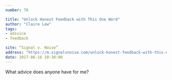 ```yaml
---
number: 70

title: "Unlock Honest Feedback with This One Word"
author: "Claire Lew"
tags:
- adivice
- feedback

site: “Signal v. Noise”
address: "https://m.signalvnoise.com/unlock-honest-feedback-with-this-one-word-dcaf3839e7ee"
date: 2017-06-16 10:30:00
---
```


What advice does anyone have for me?

